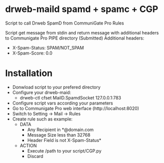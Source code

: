 # drweb-maild spamd + spamc + CGP
Script to call Drweb SpamD from CommuniGate Pro Rules


Script get message from stdin and return message with additional headers to
Communigate Pro PIPE directory (Submitted)
Additional headers:
- X-Spam-Status: SPAM/NOT_SPAM
- X-Spam-Score: 0.0


# Installation
- Donwload script to your prefered directory
- Configure your drweb-maid:
    - drweb-ctl cfset MailD.SpamdSocket 127.0.0.1:783
- Configure script vars according your parameters
- Go to Communigate Pro web interface (http://localhost:8020)
- Switch to Setting -> Mail -> Rules
- Create rule such as example:
    - DATA
        - Any Recipient in     *@domain.com 
        - Message Size  less than   32768 
        - Header Field   is not     X-Spam-Status*
    - ACTION 
        - Execute      /path to your script/CGP.py
        - Discard
 
